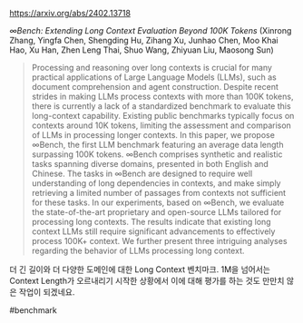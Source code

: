 https://arxiv.org/abs/2402.13718

*$\infty$Bench: Extending Long Context Evaluation Beyond 100K Tokens* (Xinrong Zhang, Yingfa Chen, Shengding Hu, Zihang Xu, Junhao Chen, Moo Khai Hao, Xu Han, Zhen Leng Thai, Shuo Wang, Zhiyuan Liu, Maosong Sun)

> Processing and reasoning over long contexts is crucial for many practical applications of Large Language Models (LLMs), such as document comprehension and agent construction. Despite recent strides in making LLMs process contexts with more than 100K tokens, there is currently a lack of a standardized benchmark to evaluate this long-context capability. Existing public benchmarks typically focus on contexts around 10K tokens, limiting the assessment and comparison of LLMs in processing longer contexts. In this paper, we propose $\infty$Bench, the first LLM benchmark featuring an average data length surpassing 100K tokens. $\infty$Bench comprises synthetic and realistic tasks spanning diverse domains, presented in both English and Chinese. The tasks in $\infty$Bench are designed to require well understanding of long dependencies in contexts, and make simply retrieving a limited number of passages from contexts not sufficient for these tasks. In our experiments, based on $\infty$Bench, we evaluate the state-of-the-art proprietary and open-source LLMs tailored for processing long contexts. The results indicate that existing long context LLMs still require significant advancements to effectively process 100K+ context. We further present three intriguing analyses regarding the behavior of LLMs processing long context.

더 긴 길이와 더 다양한 도메인에 대한 Long Context 벤치마크. 1M을 넘어서는 Context Length가 오르내리기 시작한 상황에서 이에 대해 평가를 하는 것도 만만치 않은 작업이 되겠네요.

#benchmark 